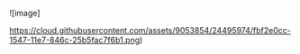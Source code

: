 ![image]

https://cloud.githubusercontent.com/assets/9053854/24495974/fbf2e0cc-1547-11e7-846c-25b5fac7f6b1.png)
